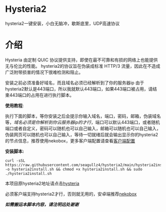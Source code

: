 # Hysteria2
hysteria2一键安装，小白无脑冲，歇斯底里，UDP高速协议



# **介绍**
Hysteria 由定制 QUIC 协议提供支持，即使在最不可靠和有损的网络上也能提供无与伦比的性能。
hysteria2的协议旨在伪装成标准 HTTP/3 流量，因此在不造成广泛附带损害的情况下很难检测和阻止。

安装之前必须准备好域名，而且域名必须已经解析到了你的服务器ip
由于hysteria2默认是443端口，所以我就默认443端口，如果443端口被占用，请结束443端口的占用在进行执行脚本。

**使用教程**:

执行下面的脚本，等你安装之后会提示你输入域名，端口，密码，邮箱，伪装域名等，*域名必须是你解析到你云服务器ip的才行*，端口可以默认443端口，或者随机端口或者自定义，密码可以随机也可以自己输入，邮箱可以随机也可以自己输入，伪装网页可以随机也可以自己输入，等待一切就绪后就会输出显示你的hysteria2的节点信息，推荐使用nekobox，更多客户端配置请查看[客户端配置](https://v2.hysteria.network/zh/docs/getting-started/Client/)


**安装脚本:**
```
curl -sSL https://raw.githubusercontent.com/seagullz4/hysteria2/main/hysteria2install.sh -o hysteria2install.sh && chmod +x hysteria2install.sh && sudo ./hysteria2install.sh
```



本项目原hysteria2地址请点击[hysteria](https://github.com/apernet/hysteria)


必须客户端支持hysteria2才行，否则就无用的，安卓端推荐[nekobox](https://github.com/MatsuriDayo/NekoBoxForAndroid)

___如需搬运本脚本内容，请注明远处谢谢___